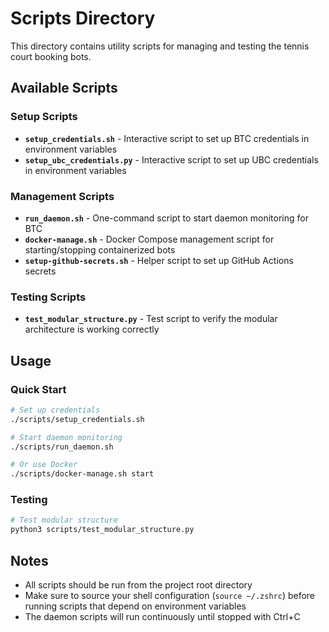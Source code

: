 # Scripts Directory

This directory contains utility scripts for managing and testing the tennis court booking bots.

## Available Scripts

### Setup Scripts
- **`setup_credentials.sh`** - Interactive script to set up BTC credentials in environment variables
- **`setup_ubc_credentials.py`** - Interactive script to set up UBC credentials in environment variables

### Management Scripts
- **`run_daemon.sh`** - One-command script to start daemon monitoring for BTC
- **`docker-manage.sh`** - Docker Compose management script for starting/stopping containerized bots
- **`setup-github-secrets.sh`** - Helper script to set up GitHub Actions secrets

### Testing Scripts
- **`test_modular_structure.py`** - Test script to verify the modular architecture is working correctly

## Usage

### Quick Start
```bash
# Set up credentials
./scripts/setup_credentials.sh

# Start daemon monitoring
./scripts/run_daemon.sh

# Or use Docker
./scripts/docker-manage.sh start
```

### Testing
```bash
# Test modular structure
python3 scripts/test_modular_structure.py
```

## Notes

- All scripts should be run from the project root directory
- Make sure to source your shell configuration (`source ~/.zshrc`) before running scripts that depend on environment variables
- The daemon scripts will run continuously until stopped with Ctrl+C

